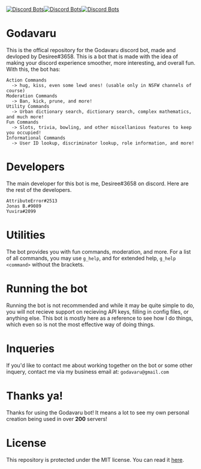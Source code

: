 [![Discord Bots](https://discordbots.org/api/widget/status/311810096336470017.png)](https://discordbots.org/bot/311810096336470017)[![Discord Bots](https://discordbots.org/api/widget/servers/311810096336470017.png?noavatar=true)](https://discordbots.org/bot/311810096336470017)[![Discord Bots](https://discordbots.org/api/widget/owner/311810096336470017.png?noavatar=true)](https://discordbots.org/bot/311810096336470017)
# Godavaru
This is the offical repository for the Godavaru discord bot, made and devloped by Desiree#3658. This is a bot that is made with the idea of making your discord experience smoother, more interesting, and overall fun. With this, the bot has: 
```
Action Commands
  -> hug, kiss, even some lewd ones! (usable only in NSFW channels of course)
Moderation Commands
  -> Ban, kick, prune, and more!
Utility Commands
  -> Urban dictionary search, dictionary search, complex mathematics, and much more!
Fun Commands
  -> Slots, trivia, bowling, and other miscellanious features to keep you occupied!
Informational Commands
  -> User ID lookup, discriminator lookup, role information, and more!
```

# Developers
The main developer for this bot is me, Desiree#3658 on discord. Here are the rest of the developers.
```
AttributeError#2513
Jonas B.#9089
Yuvira#2099
```

# Utilities
The bot provides you with fun commands, moderation, and more. For a list of all commands, you may use `g_help`, and for extended help, `g_help <command>` without the brackets.

# Running the bot
Running the bot is not recommended and while it may be quite simple to do, you will not recieve support on recieving API keys, filling in config files, or anything else. This bot is mostly here as a reference to see how I do things, which even so is not the most effective way of doing things.

# Inqueries
If you'd like to contact me about working together on the bot or some other inquery, contact me via my business email at: `godavaru@gmail.com`

# Thanks ya!
Thanks for using the Godavaru bot! It means a lot to see my own personal creation being used in over **200** servers!

# License
This repository is protected under the MIT license. You can read it [here](https://github.com/Desiiii/Godavaru/blob/master/LICENSE.md).
